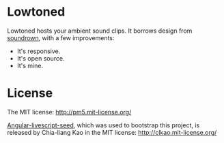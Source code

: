 
Lowtoned
========

Lowtoned hosts your ambient sound clips.  It borrows design from [soundrown](http://soundrown.com/), with a few improvements:

* It's responsive.
* It's open source.
* It's mine.

# License

The MIT license: http://pm5.mit-license.org/

[Angular-livescript-seed](https://github.com/clkao/angular-livescript-seed), which was used to bootstrap this project, is released by Chia-liang Kao in the MIT license: http://clkao.mit-license.org/
